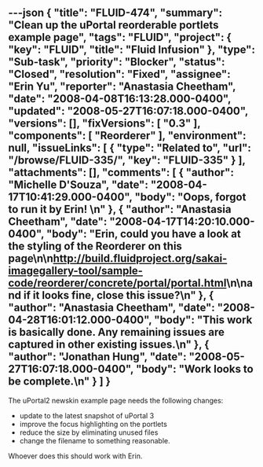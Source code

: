 ---json
{
  "title": "FLUID-474",
  "summary": "Clean up the uPortal reorderable portlets example page",
  "tags": "FLUID",
  "project": {
    "key": "FLUID",
    "title": "Fluid Infusion"
  },
  "type": "Sub-task",
  "priority": "Blocker",
  "status": "Closed",
  "resolution": "Fixed",
  "assignee": "Erin Yu",
  "reporter": "Anastasia Cheetham",
  "date": "2008-04-08T16:13:28.000-0400",
  "updated": "2008-05-27T16:07:18.000-0400",
  "versions": [],
  "fixVersions": [
    "0.3"
  ],
  "components": [
    "Reorderer"
  ],
  "environment": null,
  "issueLinks": [
    {
      "type": "Related to",
      "url": "/browse/FLUID-335/",
      "key": "FLUID-335"
    }
  ],
  "attachments": [],
  "comments": [
    {
      "author": "Michelle D'Souza",
      "date": "2008-04-17T10:41:29.000-0400",
      "body": "Oops, forgot to run it by Erin!&#x20;\n"
    },
    {
      "author": "Anastasia Cheetham",
      "date": "2008-04-17T14:20:10.000-0400",
      "body": "Erin, could you have a look at the styling of the Reorderer on this page\n\n<http://build.fluidproject.org/sakai-imagegallery-tool/sample-code/reorderer/concrete/portal/portal.html>\n\nand if it looks fine, close this issue?\n"
    },
    {
      "author": "Anastasia Cheetham",
      "date": "2008-04-28T16:01:12.000-0400",
      "body": "This work is basically done. Any remaining issues are captured in other existing issues.\n"
    },
    {
      "author": "Jonathan Hung",
      "date": "2008-05-27T16:07:18.000-0400",
      "body": "Work looks to be complete.\n"
    }
  ]
}
---
The uPortal2 newskin example page needs the following changes:

* update to the latest snapshot of uPortal 3
* improve the focus highlighting on the portlets
* reduce the size by eliminating unused files
* change the filename to something reasonable.

Whoever does this should work with Erin.

        